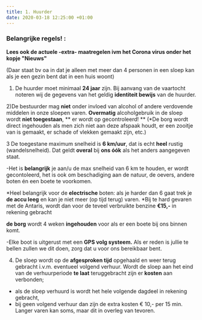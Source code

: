```yaml
---
title: 1. Huurder
date: 2020-03-18 12:25:00 +01:00
---
```


### Belangrijke regels! : 

**Lees ook de actuele -extra- maatregelen ivm het Corona virus onder het kopje "Nieuws"**

(Daar staat bv oa in dat je alleen met meer dan 4 personen in een sloep kan als je een gezin bent dat in een huis woont)

1) De huurder moet minimaal **24 jaar** zijn.
Bij aanvang van de vaartocht noteren wij de gegevens van het geldig **identiteit bewijs** van de huurder.     
 
2)De bestuurder mag **niet** onder invloed van alcohol of andere verdovende middelen in onze sloepen varen.
 **Overmatig**  alcoholgebruik in de sloep wordt **niet toegestaan**, ** er wordt op gecontroleerd! **
(*De borg wordt direct ingehouden als men zich niet aan deze afspaak houdt, er een zooitje van is gemaakt, er schade of vlekken gemaakt zijn, etc.)

3 De toegestane maximum snelheid is **6 km/uur**, dat is echt **heel** rustig (wandelsnelheid). Dat geldt **overal** 
bij **ons óók** als het anders aangegeven staat. 

-Het is **belangrijk** je aan/u de max snelheid van 6 km te houden, er wordt gecontoleerd, 
het is ook om beschadiging aan de natuur, de oevers, andere boten én een boete te voorkomen.

*Heel belangrijk voor de **electrische** boten: als je harder dan 6 gaat trek je **de accu leeg** en kan je niet meer (op tijd terug) varen. 
*Bij te hard gevaren met de Antaris, wordt dan voor de teveel verbruikte benzine **€15,-** in rekening gebracht

 **de borg** wordt 4 weken **ingehouden** voor als er een boete bij ons binnen komt.

-Elke boot is uitgerust met een **GPS volg systeem.**
 Als er reden is jullie te bellen zullen we dit doen, zorg dat u voor ons bereikbaar bent.

4) De sloep wordt op de **afgesproken tijd** opgehaald en weer terug gebracht i.v.m. eventueel volgend verhuur.
Wordt de sloep aan het eind van de verhuurperiode **te laat** teruggebracht zijn er **kosten** aan verbonden;
 - als de sloep verhuurd is wordt het hele volgende dagdeel in rekening gebracht,
 - bij geen volgend verhuur dan zijn de extra kosten € 10,- per 15 min.
   Langer varen kan soms, maar dit in overleg van tevoren.